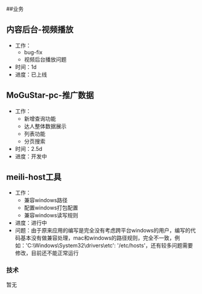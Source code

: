 ##业务

## 内容后台-视频播放

* 工作：
    * bug-fix
    * 视频后台播放问题
* 时间：1d
* 进度：已上线

## MoGuStar-pc-推广数据

* 工作：
    * 新增查询功能
    * 达人整体数据展示
    * 列表功能
    * 分页搜索
* 时间：2.5d
* 进度：开发中

## meili-host工具

* 工作：
    * 兼容windows路径
    * 配置windows打包配置
    * 兼容windows读写规则
* 进度：进行中
* 问题：由于原来应用的编写是完全没有考虑跨平台windows的用户，编写的代码基本没有做兼容处理，mac和windows的路径规则，完全不一致，例如：'C:\\Windows\\System32\\drivers\\etc': '/etc/hosts'，还有较多问题需要修改，目前还不能正常运行
 
### 技术

暂无

